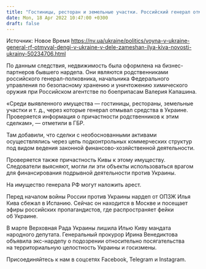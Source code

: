 ```yaml
---
title: "Гостиницы, ресторан и земельные участки. Российский генерал отмывал деньги в Украине через бизнес-партнеров Кивы — ГБР"
date: Mon, 18 Apr 2022 10:47:00 +0300
draft: false
---
```

Источник: Новое Время https://nv.ua/ukraine/politics/voyna-v-ukraine-general-rf-otmyval-dengi-v-ukraine-v-dele-zameshan-ilya-kiva-novosti-ukrainy-50234706.html


 По данным следствия, недвижимость была оформлена на бизнес-партнеров бывшего нардепа. Они являются родственниками российского генерал-полковника, начальника Федерального управления по безопасному хранению и уничтожению химического оружия при Российском агентстве по боеприпасам Валерия Капашина.

«Среди выявленного имущества — гостиницы, рестораны, земельные участки и т. д., через которые генерал отмывал средства в Украине. Проверяется информация о причастности родственников к этим сделкам», — отметили в ГБР.

Там добавили, что сделки с необоснованными активами осуществлялись через цепь подконтрольных коммерческих структур под видом ведения законной финансово-хозяйственной деятельности.

Проверяется также причастность Кивы к этому имуществу. Следователи выясняют, могли ли эти объекты использоваться врагом для финансирования подрывной деятельности против Украины.

На имущество генерала РФ могут наложить арест.

Перед началом войны России против Украины нардеп от ОПЗЖ Илья Кива сбежал в Испанию. Сейчас он находится в Москве и посещает эфиры российских пропагандистов, где распространяет фейки об Украине.

В марте Верховная Рада Украины лишила Илью Киву мандата народного депутата. Генеральный прокурор Ирина Венедиктова объявила экс-нардепу о подозрении относительно посягательства на территориальную целостность Украины и госизмены.

Присоединяйтесь к нам в соцсетях Facebook, Telegram и Instagram.
